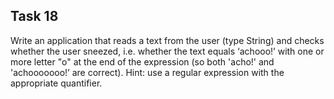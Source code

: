## Task 18

Write an application that reads a text from the user (type String) and checks whether the
user sneezed, i.e. whether the text equals ‘achooo!’ with one or more letter "o" at the end
of the expression (so both 'acho!' and 'achooooooo!’ are correct). Hint: use a regular
expression with the appropriate quantifier.